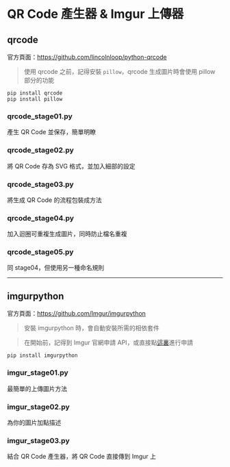 # QR Code 產生器 & Imgur 上傳器
## qrcode
官方頁面：https://github.com/lincolnloop/python-qrcode
> 使用 qrcode 之前，記得安裝 `pillow`，qrcode 生成圖片時會使用 pillow 部分的功能

```
pip install qrcode
pip install pillow
```

### qrcode_stage01.py
產生 QR Code 並保存，簡單明瞭

### qrcode_stage02.py
將 QR Code 存為 SVG 格式，並加入細部的設定

### qrcode_stage03.py
將生成 QR Code 的流程包裝成方法

### qrcode_stage04.py
加入迴圈可重複生成圖片，同時防止檔名重複

### qrcode_stage05.py
同 stage04，但使用另一種命名規則

---
## imgurpython
官方頁面：https://github.com/Imgur/imgurpython
> 安裝 imgurpython 時，會自動安裝所需的相依套件

> 在開始前，記得到 Imgur 官網申請 API，或直接點[這裏](https://api.imgur.com/oauth2/addclient)進行申請
```
pip install imgurpython
```

### imgur_stage01.py
最簡單的上傳圖片方法

### imgur_stage02.py
為你的圖片加點描述

### imgur_stage03.py
結合 QR Code 產生器，將 QR Code 直接傳到 Imgur 上